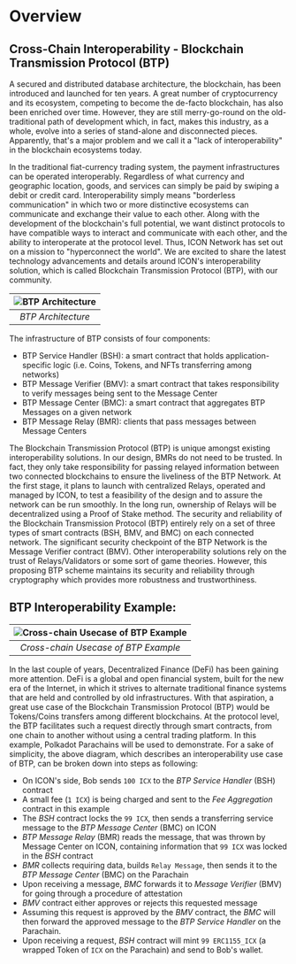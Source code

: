 # Overview

## Cross-Chain Interoperability - Blockchain Transmission Protocol \(BTP\)

A secured and distributed database architecture, the blockchain, has been introduced and launched for ten years. A great number of cryptocurrency and its ecosystem, competing to become the de-facto blockchain, has also been enriched over time. However, they are still merry-go-round on the old-traditional path of development which, in fact, makes this industry, as a whole, evolve into a series of stand-alone and disconnected pieces. Apparently, that's a major problem and we call it a "lack of interoperability" in the blockchain ecosystems today.

In the traditional fiat-currency trading system, the payment infrastructures can be operated interoperably. Regardless of what currency and geographic location, goods, and services can simply be paid by swiping a debit or credit card. Interoperability simply means "borderless communication" in which two or more distinctive ecosystems can communicate and exchange their value to each other. Along with the development of the blockchain's full potential, we want distinct protocols to have compatible ways to interact and communicate with each other, and the ability to interoperate at the protocol level. Thus, ICON Network has set out on a mission to "hyperconnect the world". We are excited to share the latest technology advancements and details around ICON's interoperability solution, which is called Blockchain Transmission Protocol \(BTP\), with our community.

| ![BTP Architecture](https://github.com/icon-project/devportal/tree/ff1654e1c6b117bd5b034059c4278699ee117dcf/btp-gitbook/images/BTPArchitecture.png) |
| :---: |
| _BTP Architecture_ |

The infrastructure of BTP consists of four components:

* BTP Service Handler \(BSH\): a smart contract that holds application-specific logic \(i.e. Coins, Tokens, and NFTs transferring among networks\)
* BTP Message Verifier \(BMV\): a smart contract that takes responsibility to verify messages being sent to the Message Center
* BTP Message Center \(BMC\): a smart contract that aggregates BTP Messages on a given network
* BTP Message Relay \(BMR\): clients that pass messages between Message Centers

The Blockchain Transmission Protocol \(BTP\) is unique amongst existing interoperability solutions. In our design, BMRs do not need to be trusted. In fact, they only take responsibility for passing relayed information between two connected blockchains to ensure the liveliness of the BTP Network. At the first stage, it plans to launch with centralized Relays, operated and managed by ICON, to test a feasibility of the design and to assure the network can be run smoothly. In the long run, ownership of Relays will be decentralized using a Proof of Stake method. The security and reliability of the Blockchain Transmission Protocol \(BTP\) entirely rely on a set of three types of smart contracts \(BSH, BMV, and BMC\) on each connected network. The significant security checkpoint of the BTP Network is the Message Verifier contract \(BMV\). Other interoperability solutions rely on the trust of Relays/Validators or some sort of game theories. However, this proposing BTP scheme maintains its security and reliability through cryptography which provides more robustness and trustworthiness.

## BTP Interoperability Example:

| ![Cross-chain Usecase of BTP Example](https://github.com/icon-project/devportal/tree/ff1654e1c6b117bd5b034059c4278699ee117dcf/btp-gitbook/images/ExampleUsecase.png) |
| :---: |
| _Cross-chain Usecase of BTP Example_ |

In the last couple of years, Decentralized Finance \(DeFi\) has been gaining more attention. DeFi is a global and open financial system, built for the new era of the Internet, in which it strives to alternate traditional finance systems that are held and controlled by old infrastructures. With that aspiration, a great use case of the Blockchain Transmission Protocol \(BTP\) would be Tokens/Coins transfers among different blockchains. At the protocol level, the BTP facilitates such a request directly through smart contracts, from one chain to another without using a central trading platform. In this example, Polkadot Parachains will be used to demonstrate. For a sake of simplicity, the above diagram, which describes an interoperability use case of BTP, can be broken down into steps as following:

* On ICON's side, Bob sends `100 ICX` to the _BTP Service Handler_ \(BSH\) contract
* A small fee \(`1 ICX`\) is being charged and sent to the _Fee Aggregation_ contract in this example
* The _BSH_ contract locks the `99 ICX`, then sends a transferring service message to the _BTP Message Center_ \(BMC\) on ICON
* _BTP Message Relay_ \(BMR\) reads the message, that was thrown by Message Center on ICON, containing information that `99 ICX` was locked in the _BSH_ contract
* _BMR_ collects requiring data, builds `Relay Message`, then sends it to the _BTP Message Center_ \(BMC\) on the Parachain
* Upon receiving a message, _BMC_ forwards it to _Message Verifier_ \(BMV\) for going through a procedure of attestation
* _BMV_ contract either approves or rejects this requested message
* Assuming this request is approved by the _BMV_ contract, the _BMC_ will then forward the approved message to the _BTP Service Handler_ on the Parachain.
* Upon receiving a request, _BSH_ contract will mint `99 ERC1155_ICX` \(a wrapped Token of `ICX` on the Parachain\) and send to Bob's wallet.

